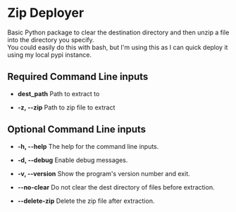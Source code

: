Zip Deployer  
=============================

Basic Python package to clear the destination directory and then unzip a file into the directory you specify.  
You could easily do this with bash, but I'm using this as I can quick deploy it using my local pypi instance.
  
Required Command Line inputs
-----------------------------

- **dest_path** Path to extract to  
  
- **-z, --zip** Path to zip file to extract  
  
Optional Command Line inputs
-----------------------------

- **-h, --help** The help for the command line inputs.  
  
- **-d, --debug** Enable debug messages.  
  
- **-v, --version** Show the program's version number and exit.  
  
- **--no-clear** Do not clear the dest directory of files before extraction.  
  
- **--delete-zip** Delete the zip file after extraction.  
